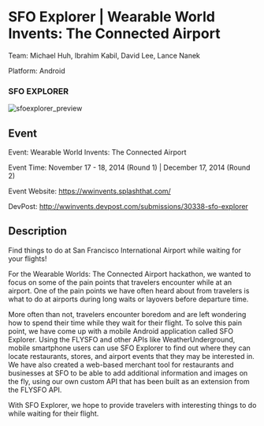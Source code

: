 SFO Explorer | Wearable World Invents: The Connected Airport
============

Team: Michael Huh, Ibrahim Kabil, David Lee, Lance Nanek

Platform: Android

### SFO EXPLORER
![sfoexplorer_preview](https://cloud.githubusercontent.com/assets/1645482/12527799/812cd75e-c137-11e5-90f7-3901468086fd.png)

## Event

Event: Wearable World Invents: The Connected Airport

Event Time: November 17 - 18, 2014 (Round 1) | December 17, 2014 (Round 2)

Event Website: https://wwinvents.splashthat.com/

DevPost: http://wwinvents.devpost.com/submissions/30338-sfo-explorer

## Description

Find things to do at San Francisco International Airport while waiting for your flights!

For the Wearable Worlds: The Connected Airport hackathon, we wanted to focus on some of the pain points that travelers encounter while at an airport. One of the pain points we have often heard about from travelers is what to do at airports during long waits or layovers before departure time.

More often than not, travelers encounter boredom and are left wondering how to spend their time while they wait for their flight. To solve this pain point, we have come up with a mobile Android application called SFO Explorer. Using the FLYSFO and other APIs like WeatherUnderground, mobile smartphone users can use SFO Explorer to find out where they can locate restaurants, stores, and airport events that they may be interested in. We have also created a web-based merchant tool for restaurants and businesses at SFO to be able to add additional information and images on the fly, using our own custom API that has been built as an extension from the FLYSFO API.

With SFO Explorer, we hope to provide travelers with interesting things to do while waiting for their flight.